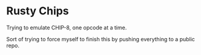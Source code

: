 # Rusty Chips

Trying to emulate CHIP-8, one opcode at a time.

Sort of trying to force myself to finish this by pushing everything to a public repo.
